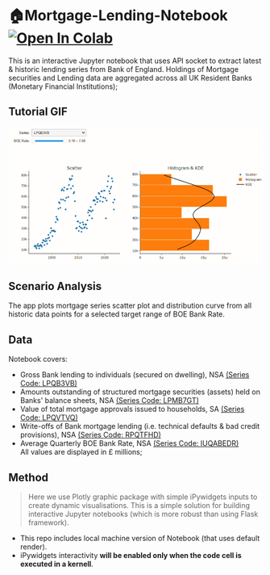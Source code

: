 # 🏠Mortgage-Lending-Notebook [![Open In Colab](https://colab.research.google.com/assets/colab-badge.svg)](https://colab.research.google.com/drive/1cVYFSh35U2sVySf9CBrQzQ1xPj-cXmz4?usp=sharing)
This is an interactive Jupyter notebook that uses API socket to extract latest & historic lending series from Bank of England. Holdings of Mortgage securities and Lending data are aggregated across all UK Resident Banks (Monetary Financial Institutions);
## Tutorial GIF
![](https://github.com/viczommers/Mortgage-Lending-Notebook/blob/main/Mortgage_Tutorial.gif)
## Scenario Analysis
The app plots mortgage series scatter plot and distribution curve from all historic data points for a selected target range of BOE Bank Rate.
## Data
Notebook covers:
- Gross Bank lending to individuals (secured on dwelling), NSA [(Series Code: LPQB3VB)](https://www.bankofengland.co.uk/boeapps/database/FromShowColumns.asp?Travel=&searchText=LPQB3VB)
- Amounts outstanding of structured mortgage securities (assets) held on Banks' balance sheets, NSA [(Series Code: LPMB7GT)](https://www.bankofengland.co.uk/boeapps/database/FromShowColumns.asp?Travel=&searchText=LPMB7GT)
- Value of total mortgage approvals issued to households, SA [(Series Code: LPQVTVQ)](https://www.bankofengland.co.uk/boeapps/database/FromShowColumns.asp?Travel=&searchText=LPQVTVQ)
- Write-offs of Bank mortgage lending (i.e. technical defaults & bad credit provisions), NSA [(Series Code: RPQTFHD)](https://www.bankofengland.co.uk/boeapps/database/FromShowColumns.asp?Travel=&searchText=RPQTFHD)
- Average Quarterly BOE Bank Rate, NSA [(Series Code: IUQABEDR)](https://www.bankofengland.co.uk/boeapps/database/FromShowColumns.asp?Travel=&searchText=IUQABEDR)
<br> All values are displayed in £ millions;
## Method
> Here we use Plotly graphic package with simple iPywidgets inputs to create dynamic visualisations. This is a simple solution for building interactive Jupyter notebooks (which is more robust than using Flask framework).
- This repo includes local machine version of Notebook (that uses default render).
- iPywidgets interactivity **will be enabled only when the code cell is executed in a kernell**.
